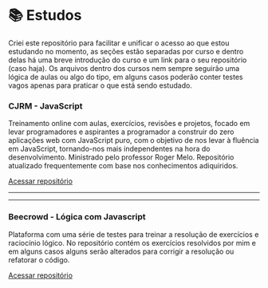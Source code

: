 # :books: Estudos

Criei este repositório para facilitar e unificar o acesso ao que estou estudando no momento, as seções estão separadas por curso e dentro delas há uma breve introdução do curso e um link para o seu repositório (caso haja). Os arquivos dentro dos cursos nem sempre seguirão uma lógica de aulas ou algo do tipo, em alguns casos poderão conter testes vagos apenas para praticar o que está sendo estudado.

### CJRM - JavaScript

Treinamento online com aulas, exercícios, revisões e projetos, focado em levar programadores e aspirantes a programador a construir do zero aplicações web com JavaScript puro, com o objetivo de nos levar à fluência em JavaScript, tornando-nos mais independentes na hora do desenvolvimento. Ministrado pelo professor Roger Melo. Repositório atualizado frequentemente com base nos conhecimentos adiquiridos.

[Acessar repositório](https://github.com/santos2408/CJRM-Javascript)

-------------------------------------------------------------------------------------------

<!-- ### Laravue - Vue 3

O curso apresenta o VueJS Framework para construção de páginas dinâmicas e interfaces reativas. Focado nos fundamentos da biblioteca e também em tópicos mais avançados, abordando os conceitos mais básicos até os mais avançados, focado também na construção de projetos usando Vue, Vuex, Router, entre outros. Ministrado pelo professor Tiago Matos. -->

<!-- [Acessar repositório](https://github.com/santos2408/VueMastery) -->

-------------------------------------------------------------------------------------------

### Beecrowd - Lógica com Javascript

Plataforma com uma série de testes para treinar a resolução de exercícios e raciocínio lógico. No repositório contém os exercícios resolvidos por mim e em alguns casos alguns serão alterados para corrigir a resolução ou refatorar o código.

[Acessar repositório](https://github.com/santos2408/beeCrowd-tests)
